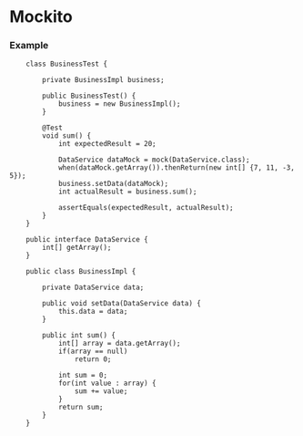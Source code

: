 # Mockito

### Example

        class BusinessTest {

            private BusinessImpl business;

            public BusinessTest() {
                business = new BusinessImpl();
            }

            @Test
            void sum() {
                int expectedResult = 20;

                DataService dataMock = mock(DataService.class);
                when(dataMock.getArray()).thenReturn(new int[] {7, 11, -3, 5});
                business.setData(dataMock);
                int actualResult = business.sum();

                assertEquals(expectedResult, actualResult);
            }
        }

        public interface DataService {
            int[] getArray();
        }

        public class BusinessImpl {

            private DataService data;

            public void setData(DataService data) {
                this.data = data;
            }

            public int sum() {
                int[] array = data.getArray();
                if(array == null)
                    return 0;

                int sum = 0;
                for(int value : array) {
                    sum += value;
                }
                return sum;
            }
        }




